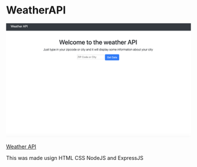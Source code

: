 # WeatherAPI

![weather api image](weather.png "weather api homescreen")

[Weather API](https://weatherapi22.herokuapp.com/)

This was made usign HTML CSS NodeJS and ExpressJS

